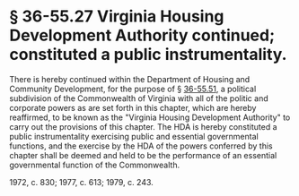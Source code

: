 # § 36-55.27 Virginia Housing Development Authority continued; constituted a public instrumentality.

<p>There is hereby continued within the Department of Housing and Community Development, for the purpose of § <a href='http://law.lis.virginia.gov/vacode/36-55.51/'>36-55.51</a>, a political subdivision of the Commonwealth of Virginia with all of the politic and corporate powers as are set forth in this chapter, which are hereby reaffirmed, to be known as the "Virginia Housing Development Authority" to carry out the provisions of this chapter. The HDA is hereby constituted a public instrumentality exercising public and essential governmental functions, and the exercise by the HDA of the powers conferred by this chapter shall be deemed and held to be the performance of an essential governmental function of the Commonwealth.</p><p>1972, c. 830; 1977, c. 613; 1979, c. 243.</p>